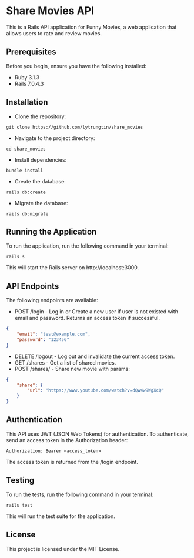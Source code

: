 # Share Movies API
This is a Rails API application for Funny Movies, a web application that allows users to rate and review movies.

## Prerequisites

Before you begin, ensure you have the following installed:

- Ruby 3.1.3
- Rails 7.0.4.3

## Installation
- Clone the repository: 
```
git clone https://github.com/lytrungtin/share_movies
```
- Navigate to the project directory: 
```
cd share_movies
```
- Install dependencies: 
```
bundle install
```
- Create the database: 
```
rails db:create
```
- Migrate the database: 
```
rails db:migrate
```


## Running the Application
To run the application, run the following command in your terminal:
```
rails s
```
This will start the Rails server on http://localhost:3000.


## API Endpoints
The following endpoints are available:
- POST /login -  Log in or Create a new user if user is not existed with email and password. Returns an access token if successful.
```JSON
{ 
    "email": "test@example.com",
    "password": "123456"
}
```
- DELETE /logout - Log out and invalidate the current access token.
- GET /shares - Get a list of shared movies.
- POST /shares/ - Share new movie with params:
```JSON
{ 
    "share": { 
        "url": "https://www.youtube.com/watch?v=dQw4w9WgXcQ" 
    } 
}
```

## Authentication
This API uses JWT (JSON Web Tokens) for authentication. To authenticate, send an access token in the Authorization header:
```
Authorization: Bearer <access_token>
```
The access token is returned from the /login endpoint.


## Testing
To run the tests, run the following command in your terminal:
```
rails test
```
This will run the test suite for the application.

## License
This project is licensed under the MIT License.